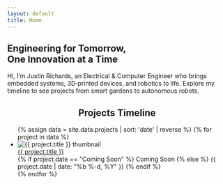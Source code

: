 ```yaml
---
layout: default
title: Home
---
```


<section class="hero">
  <h1>
    Engineering for Tomorrow,<br>
    One Innovation at a Time
  </h1>
  <p>Hi, I’m Justin Richards, an Electrical & Computer Engineer who brings embedded systems, 3D‑printed devices, and robotics to life. Explore my timeline to see projects from smart gardens to autonomous robots.</p>
</section>

<section class="timeline-section">
  <h2 style="text-align: center;">Projects Timeline</h2>
  <ul class="timeline">
    {% assign data = site.data.projects | sort: 'date' | reverse %}
    {% for project in data %}
      <li class="timeline-item">
        <div class="timeline-icon-img">
          <img src="{{ project.image | relative_url }}" alt="{{ project.title }} thumbnail">
        </div>
        <div class="timeline-content">
          <a href="{{ project.url | relative_url }}">{{ project.title }}</a>
        </div>
        <span class="timeline-date">
          {% if project.date == "Coming Soon" %}
            Coming Soon
          {% else %}
            {{ project.date | date: "%b %-d, %Y" }}
          {% endif %}
        </span>
      </li>
    {% endfor %}
  </ul>
</section>

